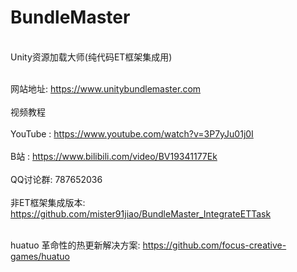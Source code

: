 # BundleMaster
<br/> Unity资源加载大师(纯代码ET框架集成用)</br>

<br/>网站地址: https://www.unitybundlemaster.com</br>
<br/>视频教程</br>
<br/>YouTube : https://www.youtube.com/watch?v=3P7yJu01j0I</br>
<br/>B站 : https://www.bilibili.com/video/BV19341177Ek</br>
<br/>QQ讨论群: 787652036</br>
<br/>非ET框架集成版本: https://github.com/mister91jiao/BundleMaster_IntegrateETTask</br>

<br/>huatuo 革命性的热更新解决方案: https://github.com/focus-creative-games/huatuo</br>
